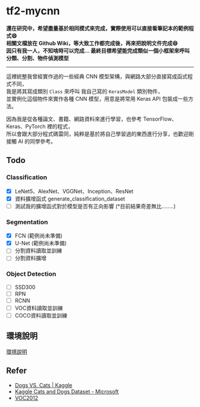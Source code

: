 # tf2-mycnn

**還在研究中，希望盡量基於相同模式來完成，實際使用可以直接看筆記本的範例程式:smile:**  
**相關文檔放在 Github Wiki，等大致工作都完成後，再來把說明文件完成:smile:**  
**因只有我一人，不知啥時可以完成... 最終目標希望能完成類似一個小框架來呼叫分類、分割、物件偵測模型**  

---

這裡統整我曾經實作過的一些經典 CNN 模型架構，與網路大部分直接寫成函式程式不同，  
我是將其寫成類別 `Class` 來呼叫 我自己寫的 `KerasModel` 類別物件，  
並實例化這個物件來實作各種 CNN 模型，用意是將常用 Keras API 包裝成一些方法。  

因為我是從各種論文、書籍、網路資料來進行學習，也參考 TensorFlow、Keras、PyTorch 裡的程式，  
所以會跟大部分程式碼雷同，純粹是基於將自己學習過的東西進行分享，也歡迎剛接觸 AI 的同學參考。

## Todo

### Classification

- [x] LeNet5、AlexNet、VGGNet、Inception、ResNet
- [x] 資料擴增函式 generate_classification_dataset
- [ ] 測試我的擴增函式對於模型是否有正向影響 (*目前結果奇差無比........)

### Segmentation

- [x] FCN (範例尚未準備)
- [x] U-Net (範例尚未準備)
- [ ] 分割資料讀取並訓練
- [ ] 分割資料擴增

### Object Detection

- [ ] SSD300
- [ ] RPN
- [ ] RCNN
- [ ] VOC資料讀取並訓練
- [ ] COCO資料讀取並訓練

## 環境說明

[環境說明](https://github.com/jacky10001/tf2-mycnn/wiki/%E9%96%8B%E7%99%BC%E6%96%87%E6%AA%94-%E7%92%B0%E5%A2%83%E8%88%87%E4%BE%9D%E8%B3%B4%E5%A5%97%E4%BB%B6)

## Refer

- [Dogs VS. Cats | Kaggle](https://www.kaggle.com/c/dogs-vs-cats)
- [Kaggle Cats and Dogs Dataset - Microsoft](https://www.microsoft.com/en-us/download/details.aspx?id=54765)
- [VOC2012](http://host.robots.ox.ac.uk/pascal/VOC/voc2012/index.html#devkit)
